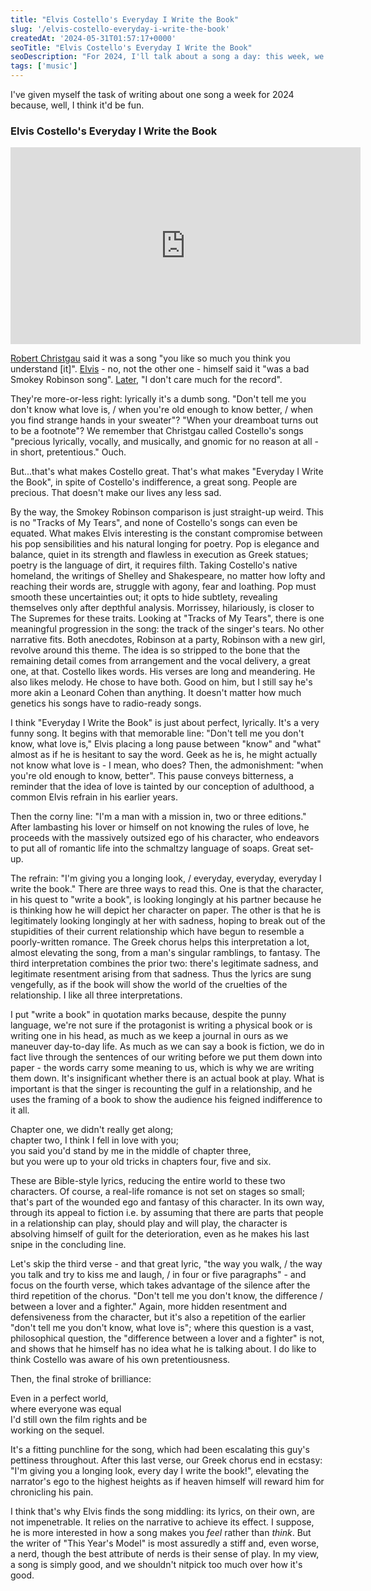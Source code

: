 ```yaml
---
title: "Elvis Costello's Everyday I Write the Book"
slug: '/elvis-costello-everyday-i-write-the-book'
createdAt: '2024-05-31T01:57:17+0000'
seoTitle: "Elvis Costello's Everyday I Write the Book"
seoDescription: "For 2024, I'll talk about a song a day: this week, we'll talk about Elvis Costello's Everyday I Write the Book."
tags: ['music']
---
```


I've given myself the task of writing about one song a week for 2024 because, well, I think it'd be fun.

### Elvis Costello's Everyday I Write the Book

<iframe width="560" height="315" src="https://www.youtube.com/embed/V1d4r9awjKE?si=9I9xnM64qeyGYFAh" title="YouTube video player" frameborder="0" allow="accelerometer; autoplay; clipboard-write; encrypted-media; gyroscope; picture-in-picture; web-share" referrerpolicy="strict-origin-when-cross-origin" allowfullscreen></iframe>

[Robert Christgau](https://www.robertchristgau.com/get_artist.php?name=Elvis+Costello+and+the+Attractions) said it was a song "you like so much you think you understand \[it\]". [Elvis](http://morethings.com/music/costello/elvis_costello_right_spectacle.htm) - no, not the other one - himself said it "was a bad Smokey Robinson song". [Later](https://www.telegraph.co.uk/culture/music/rockandpopfeatures/5540628/Elvis-Costello-interview.html), "I don't care much for the record".

They're more-or-less right: lyrically it's a dumb song. "Don't tell me you don't know what love is, / when you're old enough to know better, / when you find strange hands in your sweater"? "When your dreamboat turns out to be a footnote"? We remember that Christgau called Costello's songs "precious lyrically, vocally, and musically, and gnomic for no reason at all - in short, pretentious." Ouch.

But...that's what makes Costello great. That's what makes "Everyday I Write the Book", in spite of Costello's indifference, a great song. People are precious. That doesn't make our lives any less sad.

By the way, the Smokey Robinson comparison is just straight-up weird. This is no "Tracks of My Tears", and none of Costello's songs can even be equated. What makes Elvis interesting is the constant compromise between his pop sensibilities and his natural longing for poetry. Pop is elegance and balance, quiet in its strength and flawless in execution as Greek statues; poetry is the language of dirt, it requires filth. Taking Costello's native homeland, the writings of Shelley and Shakespeare, no matter how lofty and reaching their words are, struggle with agony, fear and loathing. Pop must smooth these uncertainties out; it opts to hide subtlety, revealing themselves only after depthful analysis. Morrissey, hilariously, is closer to The Supremes for these traits. Looking at "Tracks of My Tears", there is one meaningful progression in the song: the track of the singer's tears. No other narrative fits. Both anecdotes, Robinson at a party, Robinson with a new girl, revolve around this theme. The idea is so stripped to the bone that the remaining detail comes from arrangement and the vocal delivery, a great one, at that. Costello likes words. His verses are long and meandering. He also likes melody. He chose to have both. Good on him, but I still say he's more akin a Leonard Cohen than anything. It doesn't matter how much genetics his songs have to radio-ready songs.

I think "Everyday I Write the Book" is just about perfect, lyrically. It's a very funny song. It begins with that memorable line: "Don't tell me you don't know, what love is," Elvis placing a long pause between "know" and "what" almost as if he is hesitant to say the word. Geek as he is, he might actually not know what love is - I mean, who does? Then, the admonishment: "when you're old enough to know, better". This pause conveys bitterness, a reminder that the idea of love is tainted by our conception of adulthood, a common Elvis refrain in his earlier years.

Then the corny line: "I'm a man with a mission in, two or three editions." After lambasting his lover or himself on not knowing the rules of love, he proceeds with the massively outsized ego of his character, who endeavors to put all of romantic life into the schmaltzy language of soaps. Great set-up.

The refrain: "I'm giving you a longing look, / everyday, everyday, everyday I write the book." There are three ways to read this. One is that the character, in his quest to "write a book", is looking longingly at his partner because he is thinking how he will depict her character on paper. The other is that he is legitimately looking longingly at her with sadness, hoping to break out of the stupidities of their current relationship which have begun to resemble a poorly-written romance. The Greek chorus helps this interpretation a lot, almost elevating the song, from a man's singular ramblings, to fantasy. The third interpretation combines the prior two: there's legitimate sadness, and legitimate resentment arising from that sadness. Thus the lyrics are sung vengefully, as if the book will show the world of the cruelties of the relationship. I like all three interpretations.

I put "write a book" in quotation marks because, despite the punny language, we're not sure if the protagonist is writing a physical book or is writing one in his head, as much as we keep a journal in ours as we maneuver day-to-day life. As much as we can say a book is fiction, we do in fact live through the sentences of our writing before we put them down into paper - the words carry some meaning to us, which is why we are writing them down. It's insignificant whether there is an actual book at play. What is important is that the singer is recounting the gulf in a relationship, and he uses the framing of a book to show the audience his feigned indifference to it all.

Chapter one, we didn't really get along;<br/>
chapter two, I think I fell in love with you;<br/>
you said you'd stand by me in the middle of chapter three,<br/>
but you were up to your old tricks in chapters four, five and six.

These are Bible-style lyrics, reducing the entire world to these two characters. Of course, a real-life romance is not set on stages so small; that's part of the wounded ego and fantasy of this character. In its own way, through its appeal to fiction i.e. by assuming that there are parts that people in a relationship can play, should play and will play, the character is absolving himself of guilt for the deterioration, even as he makes his last snipe in the concluding line.

Let's skip the third verse - and that great lyric, "the way you walk, / the way you talk and try to kiss me and laugh, / in four or five paragraphs" - and focus on the fourth verse, which takes advantage of the silence after the third repetition of the chorus. "Don't tell me you don't know, the difference / between a lover and a fighter." Again, more hidden resentment and defensiveness from the character, but it's also a repetition of the earlier "don't tell me you don't know, what love is"; where this question is a vast, philosophical question, the "difference between a lover and a fighter" is not, and shows that he himself has no idea what he is talking about. I do like to think Costello was aware of his own pretentiousness.

Then, the final stroke of brilliance:

Even in a perfect world,<br/>
where everyone was equal<br/>
I'd still own the film rights and be<br/>
working on the sequel.

It's a fitting punchline for the song, which had been escalating this guy's pettiness throughout. After this last verse, our Greek chorus end in ecstasy: "I'm giving you a longing look, every day I write the book!", elevating the narrator's ego to the highest heights as if heaven himself will reward him for chronicling his pain.

I think that's why Elvis finds the song middling: its lyrics, on their own, are not impenetrable. It relies on the narrative to achieve its effect. I suppose, he is more interested in how a song makes you _feel_ rather than _think_. But the writer of "This Year's Model" is most assuredly a stiff and, even worse, a nerd, though the best attribute of nerds is their sense of play. In my view, a song is simply good, and we shouldn't nitpick too much over how it's good.
